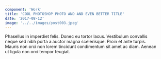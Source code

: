 ```yaml
---
component: 'Work'
title: 'COOL PHOTOSHOP PHOTO AND AND EVEN BETTER TITLE'
date: '2017-08-12'
image: '../../images/post003.jpeg'
---
```


Phasellus in imperdiet felis. Donec eu tortor lacus. Vestibulum convallis neque sed nibh porta a auctor magna scelerisque. Proin et ante turpis. Mauris non orci non lorem tincidunt condimentum sit amet ac diam. Aenean ut ligula non orci tempor feugiat.
